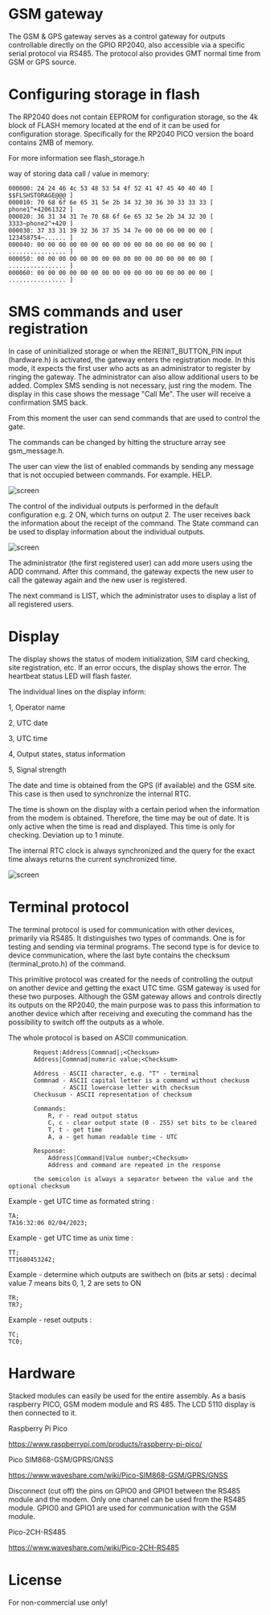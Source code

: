# GSM gateway
The GSM & GPS gateway serves as a control gateway for outputs controllable directly on the GPIO RP2040, also accessible via a specific serial protocol via RS485. The protocol also provides GMT normal time from GSM or GPS source. 

# Configuring storage in flash
The RP2040 does not contain EEPROM for configuration storage, so the 4k block of FLASH memory located at the end of it can be used for configuration storage. Specifically for the RP2040 PICO version the board contains 2MB of memory. 

For more information see flash_storage.h

way of storing data call / value in memory:
```
000000: 24 24 46 4c 53 48 53 54 4f 52 41 47 45 40 40 40 [ $$FLSHSTORAGE@@@ ]
000010: 70 68 6f 6e 65 31 5e 2b 34 32 30 36 30 33 33 33 [ phone1^+42061322 ]
000020: 36 31 34 31 7e 70 68 6f 6e 65 32 5e 2b 34 32 30 [ 3333~phone2^+420 ]
000030: 37 33 31 39 32 36 37 35 34 7e 00 00 00 00 00 00 [ 123458754~...... ]
000040: 00 00 00 00 00 00 00 00 00 00 00 00 00 00 00 00 [ ................ ]
000050: 00 00 00 00 00 00 00 00 00 00 00 00 00 00 00 00 [ ................ ]
000060: 00 00 00 00 00 00 00 00 00 00 00 00 00 00 00 00 [ ................ ]
```

# SMS commands and user registration

In case of uninitialized storage or when the REINIT_BUTTON_PIN input (hardware.h) is activated, the gateway enters the registration mode. In this mode, it expects the first user who acts as an administrator to register by ringing the gateway. The administrator can also allow additional users to be added. Complex SMS sending is not necessary, just ring the modem.  The display in this case shows the message "Call Me". The user will receive a confirmation SMS back. 

From this moment the user can send commands that are used to control the gate. 

The commands can be changed by hitting the structure array see gsm_message.h.

The user can view the list of enabled commands by sending any message that is not occupied between commands. For example. HELP. 

![screen](/img/gtw.png)

The control of the individual outputs is performed in the default configuration e.g. 2 ON, which turns on output 2. The user receives back the information about the receipt of the command. The State command can be used to display information about the individual outputs. 

![screen](/img/gtw2.png)

The administrator (the first registered user) can add more users using the ADD command. After this command, the gateway expects the new user to call the gateway again and the new user is registered. 

The next command is LIST, which the administrator uses to display a list of all registered users. 


# Display

The display shows the status of modem initialization, SIM card checking, site registration, etc. If an error occurs, the display shows the error. The heartbeat status LED will flash faster. 

The individual lines on the display inform:

1, Operator name

2, UTC date 

3, UTC time

4, Output states, status information

5, Signal strength

The date and time is obtained from the GPS (if available) and the GSM site. This case is then used to synchronize the internal RTC. 

The time is shown on the display with a certain period when the information from the modem is obtained. Therefore, the time may be out of date. It is only active when the time is read and displayed. This time is only for checking. Deviation up to 1 minute. 

The internal RTC clock is always synchronized and the query for the exact time always returns the current synchronized time. 


![screen](/img/gtw3.png)


# Terminal protocol 

The terminal protocol is used for communication with other devices, primarily via RS485. It distinguishes two types of commands. One is for testing and sending via terminal programs. The second type is for device to device communication, where the last byte contains the checksum (terminal_proto.h) of the command. 

This primitive protocol was created for the needs of controlling the output on another device and getting the exact UTC time. GSM gateway is used for these two purposes. Although the GSM gateway allows and controls directly its outputs on the RP2040, the main purpose was to pass this information to another device which after receiving and executing the command has the possibility to switch off the outputs as a whole. 


The whole protocol is based on ASCII communication. 

```
       Request:Address|Commnad|;<Checksum>
       Address|Commnad|numeric value;<Checksum>

       Address - ASCII character, e.g. "T" - terminal
       Commnad - ASCII capital letter is a command without checkusm
               - ASCII lowercase letter with checksum
       Checkusum - ASCII representation of checksum

       Commands:
           R, r - read output status
           C, c - clear output state (0 - 255) set bits to be cleared
           T, t - get time
           A, a - get human readable time - UTC

       Response:
           Address|Command|Value number;<Checksum>
           Address and command are repeated in the response

       the semicolon is always a separator between the value and the optional checksum
```

Example - get UTC time as formated string :
```
TA;
TA16:32:06 02/04/2023;
```

Example - get UTC time as unix time :
```
TT;
TT1680453242;
```

Example - determine which outputs are swithech on (bits ar sets)  :
decimal value 7 means bits 0, 1, 2 are sets to ON
```
TR;
TR7;
```

Example - reset outputs :
```
TC;
TC0;
```

# Hardware

Stacked modules can easily be used for the entire assembly.  As a basis raspberry PICO, GSM modem module and RS 485. The LCD 5110 display is then connected to it.

Raspberry Pi Pico

https://www.raspberrypi.com/products/raspberry-pi-pico/

Pico SIM868-GSM/GPRS/GNSS

https://www.waveshare.com/wiki/Pico-SIM868-GSM/GPRS/GNSS

Disconnect (cut off) the pins on GPIO0 and GPIO1 between the RS485 module and the modem. Only one channel can be used from the RS485 module. GPIO0 and GPIO1 are used for communication with the GSM module. 

Pico-2CH-RS485 

https://www.waveshare.com/wiki/Pico-2CH-RS485



# License

For non-commercial use only!
